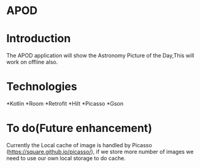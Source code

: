 # APOD
# Introduction
The APOD application will show the Astronomy Picture of the Day,This will work on offline also.


# Technologies
*Kotlin 
*Room
*Retrofit
*Hilt
*Picasso
*Gson


# To do(Future enhancement)
Currently the Local cache of image is handled by Picasso (https://square.github.io/picasso/),
if we store more number of images we need to use our own local storage to do cache.
